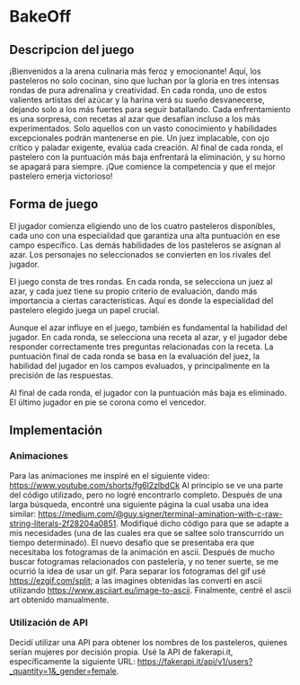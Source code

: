 # BakeOff

## Descripcion del juego
¡Bienvenidos a la arena culinaria más feroz y emocionante! Aquí, los pasteleros no solo cocinan, sino que luchan por la gloria en tres intensas rondas de pura adrenalina y creatividad. En cada ronda, uno de estos valientes artistas del azúcar y la harina verá su sueño desvanecerse, dejando solo a los más fuertes para seguir batallando. Cada enfrentamiento es una sorpresa, con recetas al azar que desafían incluso a los más experimentados. Solo aquellos con un vasto conocimiento y habilidades excepcionales podrán mantenerse en pie. Un juez implacable, con ojo crítico y paladar exigente, evalúa cada creación. Al final de cada ronda, el pastelero con la puntuación más baja enfrentará la eliminación, y su horno se apagará para siempre. ¡Que comience la competencia y que el mejor pastelero emerja victorioso!

## Forma de juego
El jugador comienza eligiendo uno de los cuatro pasteleros disponibles, cada uno con una especialidad que garantiza una alta puntuación en ese campo específico. Las demás habilidades de los pasteleros se asignan al azar. Los personajes no seleccionados se convierten en los rivales del jugador.

El juego consta de tres rondas. En cada ronda, se selecciona un juez al azar, y cada juez tiene su propio criterio de evaluación, dando más importancia a ciertas características. Aquí es donde la especialidad del pastelero elegido juega un papel crucial.

Aunque el azar influye en el juego, también es fundamental la habilidad del jugador. En cada ronda, se selecciona una receta al azar, y el jugador debe responder correctamente tres preguntas relacionadas con la receta. La puntuación final de cada ronda se basa en la evaluación del juez, la habilidad del jugador en los campos evaluados, y principalmente en la precisión de las respuestas.

Al final de cada ronda, el jugador con la puntuación más baja es eliminado. El último jugador en pie se corona como el vencedor.

## Implementación
### Animaciones
Para las animaciones me inspiré en el siguiente video: https://www.youtube.com/shorts/fg6l2zlbdCk 
Al principio se ve una parte del código utilizado, pero no logré encontrarlo completo. 
Después de una larga búsqueda, encontré una siguiente página la cual usaba una idea similar: https://medium.com/@guy.signer/terminal-amination-with-c-raw-string-literals-2f28204a0851. Modifiqué dicho código para que se adapte a mis necesidades (una de las cuales era que se saltee solo transcurrido un tiempo determinado). 
El nuevo desafio que se presentaba era que necesitaba los fotogramas de la animación en ascii. Después de mucho buscar fotogramas relacionados con pastelería, y no tener suerte, se me ocurrió la idea de usar un gif. Para separar los fotogramas del gif usé https://ezgif.com/split; a las imagines obtenidas las convertí en ascii utilizando https://www.asciiart.eu/image-to-ascii. Finalmente, centré el ascii art obtenido manualmente. 

### Utilización de API

Decidí utilizar una API para obtener los nombres de los pasteleros, quienes serían mujeres por decisión propia. Usé la API de fakerapi.it, específicamente la siguiente URL: https://fakerapi.it/api/v1/users?_quantity=1&_gender=female.

